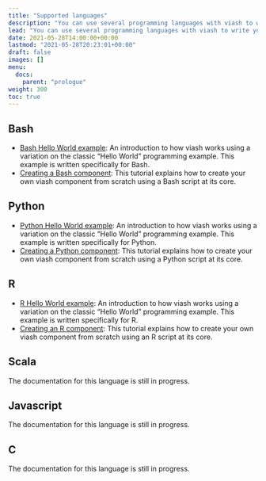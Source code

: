 ```yaml
---
title: "Supported languages"
description: "You can use several programming languages with viash to write your own components. To get started with your preferred language, take a look at the language specific Hello World examples and the [Creating components](/creating_components) section. "
lead: "You can use several programming languages with viash to write your own components. To get started with your preferred language, take a look at the language specific Hello World examples and the [Creating components](/creating_components) section. "
date: 2021-05-28T14:00:00+00:00
lastmod: "2021-05-28T20:23:01+00:00"
draft: false
images: []
menu:
  docs:
    parent: "prologue"
weight: 300
toc: true
---
```




## Bash

-   [Bash Hello World example](/docs/prologue/hello_world_bash): An
    introduction to how viash works using a variation on the classic
    “Hello World” programming example. This example is written
    specifically for Bash.
-   [Creating a Bash component](/docs/creating_components/bash): This
    tutorial explains how to create your own viash component from
    scratch using a Bash script at its core.

## Python

-   [Python Hello World example](/docs/prologue/hello_world_python): An
    introduction to how viash works using a variation on the classic
    “Hello World” programming example. This example is written
    specifically for Python.
-   [Creating a Python component](/docs/creating_components/python):
    This tutorial explains how to create your own viash component from
    scratch using a Python script at its core.

## R

-   [R Hello World example](/docs/prologue/hello_world_r): An
    introduction to how viash works using a variation on the classic
    “Hello World” programming example. This example is written
    specifically for R.
-   [Creating an R component](/docs/creating_components/r): This
    tutorial explains how to create your own viash component from
    scratch using an R script at its core.

## Scala

The documentation for this language is still in progress.

## Javascript

The documentation for this language is still in progress.

## C

The documentation for this language is still in progress.
